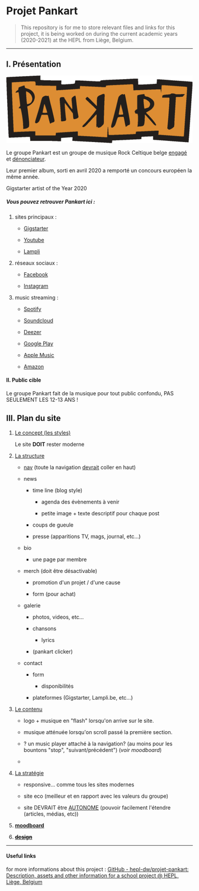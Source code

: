# Projet Pankart

> This repository is for me to store relevant files and links for this project, it is being worked on during the current academic years (2020-2021) at the HEPL from Liège, Belgium.

---

## I. Présentation

<img title="logo Pankart" src="./img/PankartS.svg" alt="logo Pankart" data-align="center" width="957">

Le groupe Pankart est un groupe de musique Rock Celtique belge <u>engagé</u> et <u>dénonciateur</u>.

Leur premier album, sorti en avril 2020 a remporté un concours européen la même année.

Gigstarter artist of the Year 2020

##### **Vous pouvez retrouver Pankart ici :**

1. sites principaux :
   
   - [Gigstarter](https://www.gigstarter.be/artists/pankart)
   
   - [Youtube](https://www.youtube.com/channel/UC7XhVCykTsQEJp6P0eTVfmQ)
   
   - [Lampli](https://lampli.be/artist-profile/pankart/)

2. réseaux sociaux :
   
   - [Facebook](https://www.facebook.com/PanKart/)
   
   - [Instagram](#)

3. music streaming :
   
   - [Spotify](https://open.spotify.com/artist/4pCCFM2BXTOekMx1RksIkf)
   
   - [Soundcloud](https://soundcloud.com/pankartband?utm_source=embed&utm_medium=icon)
   
   - [Deezer](https://www.deezer.com/track/934885562?utm_source=deezer&utm_content=track-934885562&utm_term=108514421_1587654068&utm_medium=web)
   
   - [Google Play](https://play.google.com/store/music/album/PanKart_PanKart?id=Blepwaz6w7mrgsxprc2i6hq3sy4&gl=BE)
   
   - [Apple Music](https://music.apple.com/be/album/pankart-ep/1509177982?l=fr)
   
   - [Amazon](https://www.amazon.fr/PanKart-Pankart/dp/B08797KN6B/ref=sr_1_1?dchild=1&keywords=Pankart&qid=1587653912&s=dmusic&search-type=ss&sr=1-1)

#### II. Public cible

Le groupe Pankart fait de la musique pour tout public confondu, 
PAS SEULEMENT LES 12-13 ANS !

## III. Plan du site

1. <u>Le concept (les styles)</u>
   
   Le site **DOIT** rester moderne

2. <u>La structure</u>
   
   - <u>nav</u> (toute la navigation <u>devrait</u> coller en haut)
   
   - news 
     
     - time line (blog style)
       
       - agenda des évènements à venir
       
       - petite image + texte descriptif pour chaque post
     
     - coups de gueule
     
     - presse (apparitions TV, mags, journal, etc...)
   
   - bio
     
     - une page par membre
   
   - merch (doit être désactivable)
     
     - promotion d'un projet / d'une cause
     
     - form (pour achat)
   
   - galerie
     
     - photos, videos, etc...
     
     - chansons
       
       - lyrics
     
     - (pankart clicker)
   
   - contact
     
     - form
       
       - disponibilités
     
     - plateformes (Gigstarter, Lampli.be, etc...)

3. <u>Le contenu</u>
   
   - logo + musique en "flash" lorsqu'on arrive sur le site.
   
   - musique atténuée lorsqu'on scroll passé la première section.
   
   - ? un music player attaché à la navigation? (au moins pour les bountons "stop", "suivant/précédent") (*voir moodboard*)
   
   - 

4. <u>La stratégie</u>
   
   - responsive... comme tous les sites modernes
   
   - site eco (meilleur et en rapport avec les valeurs du groupe)
   
   - site DEVRAIT être <u>AUTONOME</u> (pouvoir facilement l'étendre (articles, médias, etc))

5. [**moodboard**](https://app.milanote.com/1Ld0xc1VMS4p2t?p=lDBOsbb3mC7)

6. ~~[**design**](#)~~

---

#### Useful links

for more informations about this project : 
[GitHub - hepl-dw/projet-pankart: Description, assets and other information for a school project @ HEPL, Liège, Belgium](https://github.com/hepl-dw/projet-pankart)
